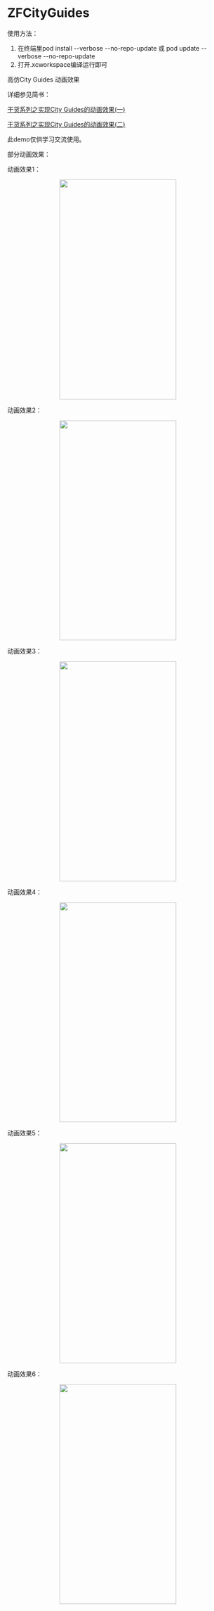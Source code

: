 # ZFCityGuides
使用方法：

1. 在终端里pod install --verbose --no-repo-update  或 pod update --verbose --no-repo-update
2. 打开.xcworkspace编译运行即可
 
高仿City Guides 动画效果

详细参见简书：

[干货系列之实现City Guides的动画效果(一)](http://www.jianshu.com/p/d8e7cc5b307b)

[干货系列之实现City Guides的动画效果(二)](http://www.jianshu.com/p/4bebbb4bfc38)

此demo仅供学习交流使用。

部分动画效果：

动画效果1：
<p align="center" >
<img src="http://upload-images.jianshu.io/upload_images/1255171-50b3cf8b9bcd718d.gif" width="266" height="500"/>
</p>

动画效果2：
<p align="center" >
<img src="http://upload-images.jianshu.io/upload_images/1255171-34621cd10ae0c1c2.gif" width="266" height="500"/>
</p>

动画效果3：

<p align="center" >
<img src="http://upload-images.jianshu.io/upload_images/1255171-e55dedda1d88e9c8.gif" width="266" height="500"/>
</p>

动画效果4：

<p align="center" >
<img src="http://upload-images.jianshu.io/upload_images/1255171-07889b069ecc1427.gif" width="266" height="500"/>
</p>
动画效果5：

<p align="center" >
<img src="http://upload-images.jianshu.io/upload_images/1255171-b20e5c3b0ca66720.gif" width="266" height="500"/>
</p>

动画效果6：

<p align="center" >
<img src="http://upload-images.jianshu.io/upload_images/1255171-58e781b4e3e50192.gif" width="266" height="500"/>
</p>

